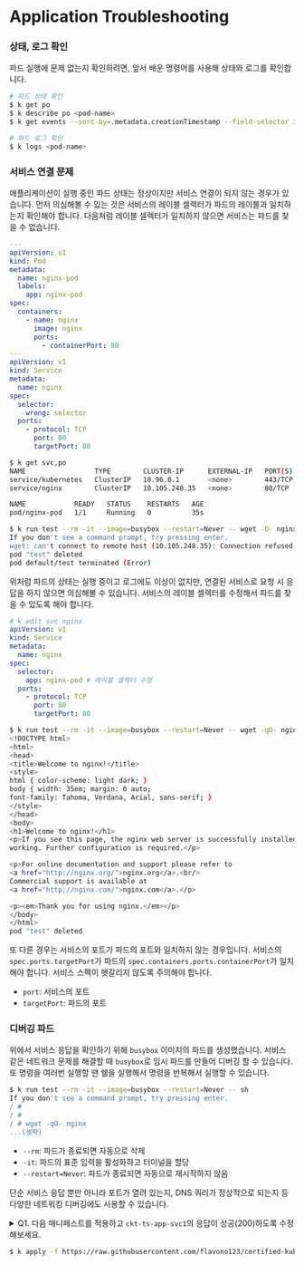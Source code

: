 # Application Troubleshooting

### 상태, 로그 확인
파드 실행에 문제 없는지 확인하려면, 앞서 배운 명령어를 사용해 상태와 로그를 확인합니다.
```sh
# 파드 상태 확인
$ k get po
$ k describe po <pod-name>
$ k get events --sort-by=.metadata.creationTimestamp --field-selector involvedObject.name=<pod-name>

# 파드 로그 확인
$ k logs <pod-name>
```

### 서비스 연결 문제
애플리케이션이 실행 중인 파드 상태는 정상이지만 서비스 연결이 되지 않는 경우가 있습니다. 먼저 의심해볼 수 있는 것은 서비스의 레이블 셀렉터가 파드의 레이블과 일치하는지 확인해야 합니다. 다음처럼 레이블 셀렉터가 일치하지 않으면 서비스는 파드를 찾을 수 없습니다.

```yaml
---
apiVersion: v1
kind: Pod
metadata:
  name: nginx-pod
  labels:
    app: nginx-pod
spec:
  containers:
    - name: nginx
      image: nginx
      ports:
        - containerPort: 80
---
apiVersion: v1
kind: Service
metadata:
  name: nginx
spec:
  selector:
    wrong: selector
  ports:
    - protocol: TCP
      port: 80
      targetPort: 80
```

```sh
$ k get svc,po
NAME                 TYPE        CLUSTER-IP      EXTERNAL-IP   PORT(S)   AGE
service/kubernetes   ClusterIP   10.96.0.1       <none>        443/TCP   4d16h
service/nginx        ClusterIP   10.105.248.35   <none>        80/TCP    35s

NAME            READY   STATUS    RESTARTS   AGE
pod/nginx-pod   1/1     Running   0          35s

$ k run test --rm -it --image=busybox --restart=Never -- wget -O- nginx
If you don't see a command prompt, try pressing enter.
wget: can't connect to remote host (10.105.248.35): Connection refused
pod "test" deleted
pod default/test terminated (Error)
```

위처럼 파드의 상태는 실행 중이고 로그에도 이상이 없지만, 연결된 서비스로 요청 시 응답을 하지 않으면 의심해볼 수 있습니다. 서비스의 레이블 셀렉터를 수정해서 파드를 찾을 수 있도록 해야 합니다.

```yaml
# k edit svc nginx
apiVersion: v1
kind: Service
metadata:
  name: nginx
spec:
  selector:
    app: nginx-pod # 레이블 셀렉터 수정
  ports:
    - protocol: TCP
      port: 80
      targetPort: 80
```

```sh
$ k run test --rm -it --image=busybox --restart=Never -- wget -qO- nginx
<!DOCTYPE html>
<html>
<head>
<title>Welcome to nginx!</title>
<style>
html { color-scheme: light dark; }
body { width: 35em; margin: 0 auto;
font-family: Tahoma, Verdana, Arial, sans-serif; }
</style>
</head>
<body>
<h1>Welcome to nginx!</h1>
<p>If you see this page, the nginx web server is successfully installed and
working. Further configuration is required.</p>

<p>For online documentation and support please refer to
<a href="http://nginx.org/">nginx.org</a>.<br/>
Commercial support is available at
<a href="http://nginx.com/">nginx.com</a>.</p>

<p><em>Thank you for using nginx.</em></p>
</body>
</html>
pod "test" deleted
```

또 다른 경우는 서비스의 포트가 파드의 포트와 일치하지 않는 경우입니다. 서비스의 `spec.ports.targetPort`가 파드의 `spec.containers.ports.containerPort`가 일치해야 합니다. 서비스 스펙이 헷갈리지 않도록 주의해야 합니다.
- `port`: 서비스의 포트
- `targetPort`: 파드의 포트

### 디버깅 파드
위에서 서비스 응답을 확인하기 위해 `busybox` 이미지의 파드를 생성했습니다. 서비스 같은 네트워크 문제를 해결할 때 `busybox`로 임시 파드를 만들어 디버깅 할 수 있습니다. 또 명령을 여러번 실행할 땐 쉘을 실행해서 명령을 반복해서 실행할 수 있습니다.

```sh
$ k run test --rm -it --image=busybox --restart=Never -- sh
If you don't see a command prompt, try pressing enter.
/ #
/ #
/ # wget -qO- nginx
...(생략)
```
- `--rm`: 파드가 종료되면 자동으로 삭제
- `-it`: 파드의 표준 입력을 활성화하고 터미널을 할당
- `--restart=Never`: 파드가 종료되면 자동으로 재시작하지 않음

단순 서비스 응답 뿐만 아니라 포트가 열려 있는지, DNS 쿼리가 정상적으로 되는지 등 다양한 네트워킹 디버깅에도 사용할 수 있습니다.

<details>
<summary>Q1. 다음 매니페스트를 적용하고 <code>ckt-ts-app-svc1</code>의 응답이 성공(200)하도록 수정해보세요.</summary>

```yaml
apiVersion: v1
kind: Service
metadata:
  name: ckt-ts-app-svc1
  namespace: default
spec:
  selector:
    app: nginx
  ports:
    - protocol: TCP
      port: 80
      targetPort: 80 # 파드의 containrPort와 일치하도록 수정
```

확인

```sh
$ k run test --rm -it --image=busybox --restart=Never -- sh
/ # wget -qO- ckt-ts-app-svc1 --server-response > /dev/null
  HTTP/1.1 200 OK # 응답코드 확인
  ...
```

</details>

```sh
$ k apply -f https://raw.githubusercontent.com/flavono123/certified-kubernetes-trilogy/feature/cka/tbshooot/resources/manifests/application_troubleshooting/1.yaml
```
